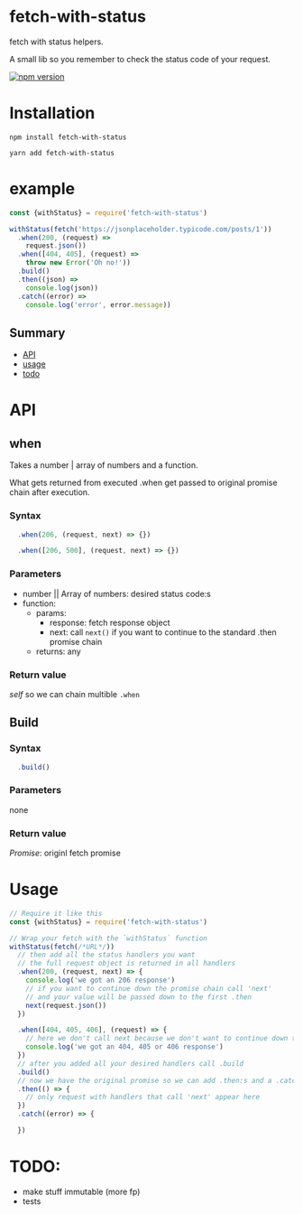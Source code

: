 # fetch-with-status
fetch with status helpers.

A small lib so you remember to check the status code of your request.

[![npm version](https://badge.fury.io/js/fetch-with-status.svg)](https://badge.fury.io/js/fetch-with-status)

# Installation

```
npm install fetch-with-status

yarn add fetch-with-status
```

# example

```javascript
const {withStatus} = require('fetch-with-status')

withStatus(fetch('https://jsonplaceholder.typicode.com/posts/1'))
  .when(200, (request) =>
    request.json())
  .when([404, 405], (request) =>
    throw new Error('Oh no!'))
  .build()
  .then((json) =>
    console.log(json))
  .catch((error) =>
    console.log('error', error.message))
```

## Summary

* [API](#api)
* [usage](#usage)
* [todo](#todo)

# API

## when

Takes a number | array of numbers and a function.

What gets returned from executed .when get passed to original promise chain after execution.

### Syntax

```javascript
  .when(206, (request, next) => {})

  .when([206, 500], (request, next) => {})
```

### Parameters

* number || Array of numbers: desired status code:s
* function:
    * params:
        * response: fetch response object
        * next: call `next()` if you want to continue to the standard .then promise chain
    * returns: any

### Return value
_self_ so we can chain multible `.when`

## Build

### Syntax

```javascript
  .build()
```

### Parameters

none

### Return value
_Promise_: originl fetch promise


# Usage

```javascript
// Require it like this
const {withStatus} = require('fetch-with-status')

// Wrap your fetch with the `withStatus` function
withStatus(fetch(/*URL*/))
  // then add all the status handlers you want
  // the full request object is returned in all handlers
  .when(200, (request, next) => {
    console.log('we got an 206 response')
    // if you want to continue down the promise chain call 'next'
    // and your value will be passed down to the first .then
    next(request.json())
  })

  .when([404, 405, 406], (request) => {
    // here we don't call next because we don't want to continue down the promise chain
    console.log('we got an 404, 405 or 406 response')
  })
  // after you added all your desired handlers call .build
  .build()
  // now we have the original promise so we can add .then:s and a .catch
  .then(() => {
    // only request with handlers that call 'next' appear here
  })
  .catch((error) => {

  })
```

# TODO:
- make stuff immutable (more fp)
- tests

